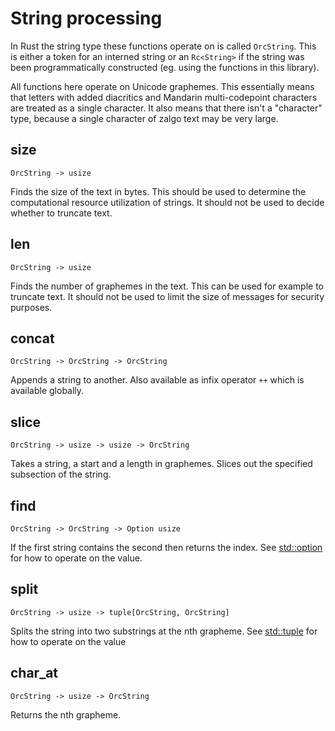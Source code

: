 # String processing

In Rust the string type these functions operate on is called `OrcString`. This is either a token for an interned string or an `Rc<String>` if the string was been programmatically constructed (eg. using the functions in this library).

All functions here operate on Unicode graphemes. This essentially means that letters with added diacritics and Mandarin multi-codepoint characters are treated as a single character. It also means that there isn't a "character" type, because a single character of zalgo text may be very large.

## size

```orc
OrcString -> usize
```

Finds the size of the text in bytes. This should be used to determine the computational resource utilization of strings. It should not be used to decide whether to truncate text.

## len

```orc
OrcString -> usize
```

Finds the number of graphemes in the text. This can be used for example to truncate text. It should not be used to limit the size of messages for security purposes.

## concat

```orc
OrcString -> OrcString -> OrcString
```

Appends a string to another. Also available as infix operator `++` which is available globally.

## slice

```orc
OrcString -> usize -> usize -> OrcString
```

Takes a string, a start and a length in graphemes. Slices out the specified subsection of the string.

## find

```orc
OrcString -> OrcString -> Option usize
```

If the first string contains the second then returns the index. See [std::option](std-option.md) for how to operate on the value.

## split

```orc
OrcString -> usize -> tuple[OrcString, OrcString]
```

Splits the string into two substrings at the nth grapheme. See [std::tuple](std-tuple.md) for how to operate on the value

## char_at

```orc
OrcString -> usize -> OrcString
```

Returns the nth grapheme.